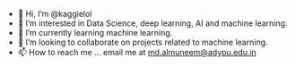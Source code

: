 - 👋 Hi, I’m @kaggielol
- 👀 I’m interested in Data Science, deep learning, AI and machine learning.
- 🌱 I’m currently learning machine learning.
- 💞️ I’m looking to collaborate on projects related to machine learning.
- 📫 How to reach me ... email me at md.almuneem@adypu.edu.in

<!---
kaggielol/kaggielol is a ✨ special ✨ repository because its `README.md` (this file) appears on your GitHub profile.
You can click the Preview link to take a look at your changes.
--->
